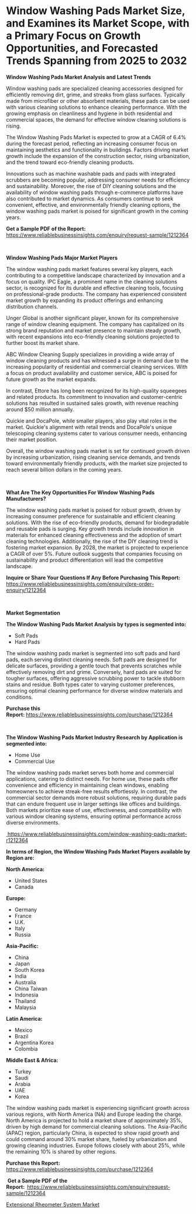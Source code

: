 <p><h1>Window Washing Pads Market Size, and Examines its Market Scope, with a Primary Focus on Growth Opportunities, and Forecasted Trends Spanning from 2025 to 2032</h1></p><p><strong>Window Washing Pads Market Analysis and Latest Trends</strong></p>
<p><p>Window washing pads are specialized cleaning accessories designed for efficiently removing dirt, grime, and streaks from glass surfaces. Typically made from microfiber or other absorbent materials, these pads can be used with various cleaning solutions to enhance cleaning performance. With the growing emphasis on cleanliness and hygiene in both residential and commercial spaces, the demand for effective window cleaning solutions is rising.</p><p>The Window Washing Pads Market is expected to grow at a CAGR of 6.4% during the forecast period, reflecting an increasing consumer focus on maintaining aesthetics and functionality in buildings. Factors driving market growth include the expansion of the construction sector, rising urbanization, and the trend toward eco-friendly cleaning products. </p><p>Innovations such as machine washable pads and pads with integrated scrubbers are becoming popular, addressing consumer needs for efficiency and sustainability. Moreover, the rise of DIY cleaning solutions and the availability of window washing pads through e-commerce platforms have also contributed to market dynamics. As consumers continue to seek convenient, effective, and environmentally friendly cleaning options, the window washing pads market is poised for significant growth in the coming years.</p></p>
<p><strong>Get a Sample PDF of the Report:&nbsp;</strong> <a href="https://www.reliablebusinessinsights.com/enquiry/request-sample/1212364?utm_campaign=2735&utm_medium=2&utm_source=Github&utm_content=ia&utm_term=24032025&utm_id=window-washing-pads">https://www.reliablebusinessinsights.com/enquiry/request-sample/1212364</a></p>
<p>&nbsp;</p>
<p><strong>Window Washing Pads Major Market Players</strong></p>
<p><p>The window washing pads market features several key players, each contributing to a competitive landscape characterized by innovation and a focus on quality. IPC Eagle, a prominent name in the cleaning solutions sector, is recognized for its durable and effective cleaning tools, focusing on professional-grade products. The company has experienced consistent market growth by expanding its product offerings and enhancing distribution channels.</p><p>Unger Global is another significant player, known for its comprehensive range of window cleaning equipment. The company has capitalized on its strong brand reputation and market presence to maintain steady growth, with recent expansions into eco-friendly cleaning solutions projected to further boost its market share.</p><p>ABC Window Cleaning Supply specializes in providing a wide array of window cleaning products and has witnessed a surge in demand due to the increasing popularity of residential and commercial cleaning services. With a focus on product availability and customer service, ABC is poised for future growth as the market expands.</p><p>In contrast, Ettore has long been recognized for its high-quality squeegees and related products. Its commitment to innovation and customer-centric solutions has resulted in sustained sales growth, with revenue reaching around $50 million annually.</p><p>Quickie and DocaPole, while smaller players, also play vital roles in the market. Quickie's alignment with retail trends and DocaPole's unique telescoping cleaning systems cater to various consumer needs, enhancing their market position.</p><p>Overall, the window washing pads market is set for continued growth driven by increasing urbanization, rising cleaning service demands, and trends toward environmentally friendly products, with the market size projected to reach several billion dollars in the coming years.</p></p>
<p>&nbsp;</p>
<p><strong>What Are The Key Opportunities For Window Washing Pads Manufacturers?</strong></p>
<p><p>The window washing pads market is poised for robust growth, driven by increasing consumer preference for sustainable and efficient cleaning solutions. With the rise of eco-friendly products, demand for biodegradable and reusable pads is surging. Key growth trends include innovation in materials for enhanced cleaning effectiveness and the adoption of smart cleaning technologies. Additionally, the rise of the DIY cleaning trend is fostering market expansion. By 2028, the market is projected to experience a CAGR of over 5%. Future outlook suggests that companies focusing on sustainability and product differentiation will lead the competitive landscape.</p></p>
<p><strong>Inquire or Share Your Questions If Any Before Purchasing This Report:</strong> <a href="https://www.reliablebusinessinsights.com/enquiry/pre-order-enquiry/1212364?utm_campaign=2735&utm_medium=2&utm_source=Github&utm_content=ia&utm_term=24032025&utm_id=window-washing-pads">https://www.reliablebusinessinsights.com/enquiry/pre-order-enquiry/1212364</a></p>
<p>&nbsp;</p>
<p><strong>Market Segmentation</strong></p>
<p><strong>The Window Washing Pads Market Analysis by types is segmented into:</strong></p>
<p><ul><li>Soft Pads</li><li>Hard Pads</li></ul></p>
<p><p>The window washing pads market is segmented into soft pads and hard pads, each serving distinct cleaning needs. Soft pads are designed for delicate surfaces, providing a gentle touch that prevents scratches while effectively removing dirt and grime. Conversely, hard pads are suited for tougher surfaces, offering aggressive scrubbing power to tackle stubborn stains and residue. Both types cater to varying customer preferences, ensuring optimal cleaning performance for diverse window materials and conditions.</p></p>
<p><strong>Purchase this Report:&nbsp;</strong><a href="https://www.reliablebusinessinsights.com/purchase/1212364?utm_campaign=2735&utm_medium=2&utm_source=Github&utm_content=ia&utm_term=24032025&utm_id=window-washing-pads">https://www.reliablebusinessinsights.com/purchase/1212364</a></p>
<p>&nbsp;</p>
<p><strong>The Window Washing Pads Market Industry Research by Application is segmented into:</strong></p>
<p><ul><li>Home Use</li><li>Commercial Use</li></ul></p>
<p><p>The window washing pads market serves both home and commercial applications, catering to distinct needs. For home use, these pads offer convenience and efficiency in maintaining clean windows, enabling homeowners to achieve streak-free results effortlessly. In contrast, the commercial sector demands more robust solutions, requiring durable pads that can endure frequent use in larger settings like offices and buildings. Both markets prioritize ease of use, effectiveness, and compatibility with various window cleaning systems, ensuring optimal performance across diverse environments.</p></p>
<p><a href="https://www.reliablebusinessinsights.com/window-washing-pads-market-r1212364?utm_campaign=2735&utm_medium=2&utm_source=Github&utm_content=ia&utm_term=24032025&utm_id=window-washing-pads">&nbsp;https://www.reliablebusinessinsights.com/window-washing-pads-market-r1212364</a></p>
<p><strong>In terms of Region, the Window Washing Pads Market Players available by Region are:</strong></p>
<p>
    <p> <strong> North America: </strong>
        <ul>
            <li>United States</li>
            <li>Canada</li>
        </ul>
        </p> 
    <p> <strong> Europe: </strong>
        <ul>
            <li>Germany</li>
            <li>France</li>
            <li>U.K.</li>
            <li>Italy</li>
            <li>Russia</li>
        </ul>
        </p> 
    <p> <strong> Asia-Pacific: </strong>
        <ul>
            <li>China</li>
            <li>Japan</li>
            <li>South Korea</li>
            <li>India</li>
            <li>Australia</li>
            <li>China Taiwan</li>
            <li>Indonesia</li>
            <li>Thailand</li>
            <li>Malaysia</li>
        </ul>
        </p> 
    <p> <strong> Latin America: </strong>
        <ul>
            <li>Mexico</li>
            <li>Brazil</li>
            <li>Argentina Korea</li>
            <li>Colombia</li>
        </ul>
        </p> 
    <p> <strong> Middle East & Africa: </strong>
        <ul>
            <li>Turkey</li>
            <li>Saudi</li>
            <li>Arabia</li>
            <li>UAE</li>
            <li>Korea</li>
        </ul>
    </p>
    </p>
<p><p>The window washing pads market is experiencing significant growth across various regions, with North America (NA) and Europe leading the charge. North America is projected to hold a market share of approximately 35%, driven by high demand for commercial cleaning solutions. The Asia-Pacific (APAC) region, particularly China, is expected to show rapid growth and could command around 30% market share, fueled by urbanization and growing cleaning industries. Europe follows closely with about 25%, while the remaining 10% is shared by other regions.</p></p>
<p><strong>Purchase this Report: </strong><a href="https://www.reliablebusinessinsights.com/purchase/1212364?utm_campaign=2735&utm_medium=2&utm_source=Github&utm_content=ia&utm_term=24032025&utm_id=window-washing-pads">https://www.reliablebusinessinsights.com/purchase/1212364</a></p>
<p>&nbsp;<strong>Get a Sample PDF of the Report:&nbsp;&nbsp;</strong><a href="https://www.reliablebusinessinsights.com/enquiry/request-sample/1212364?utm_campaign=2735&utm_medium=2&utm_source=Github&utm_content=ia&utm_term=24032025&utm_id=window-washing-pads">https://www.reliablebusinessinsights.com/enquiry/request-sample/1212364</a></p>
<p><strong></strong></p>
<p><p><a href="https://github.com/keohannchavo/Market-Research-Report-List-1/blob/main/extensional-rheometer-system-market.md?utm_campaign=2735&utm_medium=2&utm_source=Github&utm_content=ia&utm_term=24032025&utm_id=window-washing-pads">Extensional Rheometer System Market</a></p></p>
